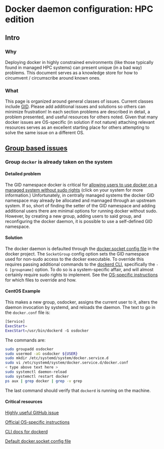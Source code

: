 # Docker daemon configuration: HPC edition

## Intro

### Why

Deploying docker in highly constrained environments (like those typically found in managed HPC systems) can present 
unique (in a bad way) problems. This document serves as a knowledge store for how to circumvent / circumscribe around 
known ones.

### What

This page is organized around general classes of issues. Current classes include [GID](#group-based-issues). Please add
additional issues and solutions so others can minimize frustration! In each section problems are described in detail, a
problem presented, and useful resources for others noted. Given that many docker issues are OS-specific (in solution if 
not nature) attaching relevant resources serves as an excellent starting place for others attempting to solve the same 
issue on a different OS.

## [Group based issues](#group-based-issues)

### Group `docker` is already taken on the system

#### Detailed problem

The GID namespace docker is critical for [allowing users to use docker on a managed system without sudo rights](https://docs.docker.com/engine/installation/) 
(click on your system for more information.) Unfortunately, in centrally managed systems the docker GID namespace may 
already be allocated and mannaged through an upstream system. If so, short of finding the setter of the GID namespace 
and adding additional users there are minimal options for running docker without sudo. However, by creating a new group,
adding users to said group, and reconfiguring the docker daemon, it is possible to use a self-defined GID namespace.

#### Solution

The docker daemon is defaulted through the [docker.socket config file](https://github.com/docker/docker/blob/master/contrib/init/systemd/docker.socket) 
in the docker project. The `SocketGroup` config option sets the GID namespace used for non-sudo access to the docker
executable. To override this requires passing additional commands to the [dockerd CLI](https://docs.docker.com/engine/reference/commandline/dockerd/), 
specifically the `-G [groupname]` option. To do so is a system-specific affair, and will almost certainly require sudo
rights to implement. See the [OS-specific instructions](https://docs.docker.com/engine/admin/) for which files to 
override and how.

#### CentOS Example

This makes a new group, osdocker, assigns the current user to it, alters the daemon invocation by systemd, and reloads 
the daemon. The text to go in the `docker.conf` file is:
```bash
[Service]
ExecStart=
ExecStart=/usr/bin/dockerd -G osdocker
```
The commands are:
```bash
sudo groupadd osdocker
sudo usermod -aG osdocker ${USER}
sudo mkdir /etc/systemd/system/docker.service.d
sudo vi /etc/systemd/system/docker.service.d/docker.conf
< type above text here >
sudo systemctl daemon-reload
sudo systemctl restart docker
ps aux | grep docker | grep -v grep
```
The last command should verify that `dockerd` is running on the machine.

#### Critical resources

[Highly useful GitHub issue](https://github.com/docker/docker/issues/9889)

[Official OS-specific instructions](https://docs.docker.com/engine/admin/)

[CLI docs for dockerd](https://docs.docker.com/engine/reference/commandline/dockerd/)

[Default docker.socket config file](https://github.com/docker/docker/blob/master/contrib/init/systemd/docker.socket)